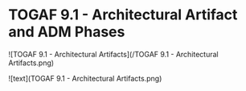 # TOGAF 9.1 - Architectural Artifact and ADM Phases

![TOGAF 9.1 - Architectural Artifacts](/TOGAF 9.1 - Architectural Artifacts.png)

![text](TOGAF 9.1 - Architectural Artifacts.png)
